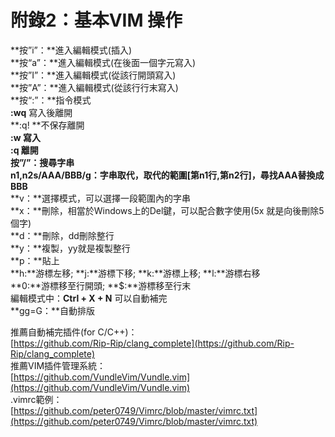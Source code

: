 # 附錄2：基本VIM 操作
**按”i”：**進入編輯模式(插入)<br/>
**按“a”：**進入編輯模式(在後面一個字元寫入)<br/>
**按”I”：**進入編輯模式(從該行開頭寫入)<br/>
**按”A”：**進入編輯模式(從該行行末寫入)<br/>
**按“:”：**指令模式<br/>
**:wq** 寫入後離開<br/>
**:q! **不保存離開<br/>
**:w **寫入<br/>
**:q **離開<br/>
**按”/”：**搜尋字串<br/>
**n1,n2s/AAA/BBB/g：**字串取代，取代的範圍[第**n1**行,第**n2**行]，尋找**AAA**替換成**BBB**<br/>
**v：**選擇模式，可以選擇一段範圍內的字串<br/>
**x：**刪除，相當於Windows上的Del鍵，可以配合數字使用(5x 就是向後刪除5個字)<br/>
**d：**刪除，dd刪除整行<br/>
**y：**複製，yy就是複製整行<br/>
**p：**貼上<br/>
**h:**游標左移; **j:**游標下移; **k:**游標上移; **l:**游標右移<br/>
**0:**游標移至行開頭; **$:**游標移至行末<br/>
編輯模式中：**Ctrl + X + N** 可以自動補完<br/>
**gg=G：**自動排版<br/>

推薦自動補完插件(for C/C++)：<br/>
[https://github.com/Rip-Rip/clang_complete](https://github.com/Rip-Rip/clang_complete) <br/>
推薦VIM插件管理系統：<br/>
[https://github.com/VundleVim/Vundle.vim](https://github.com/VundleVim/Vundle.vim) <br/>
.vimrc範例：<br/>
[https://github.com/peter0749/Vimrc/blob/master/vimrc.txt](https://github.com/peter0749/Vimrc/blob/master/vimrc.txt) <br/>
